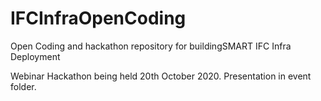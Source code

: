 # IFCInfraOpenCoding
Open Coding and hackathon repository for buildingSMART IFC Infra Deployment

Webinar Hackathon being held 20th October 2020.  Presentation in event folder.
